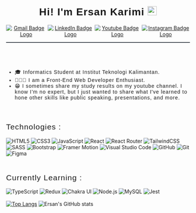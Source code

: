 <link href="https://fonts.googleapis.com/css2?family=Poppins:wght@400;500;600;700&display=swap" rel="stylesheet">
<div style="text-align:center;border-bottom:2px solid rgb(55,62,71);margin-bottom:2rem;margin:0 auto;">
    <h1 style="text-align:center;border:0;font-family:'Poppins',sans-serif;font-weight:600;letter-spacing:1.2px;" align="center">Hi! I'm Ersan Karimi <img src="https://media.giphy.com/media/hvRJCLFzcasrR4ia7z/giphy.gif" width="25px"> </h1>
  <div style="display:flex; justify-content:center;align-items:center;gap:0.3rem;margin-bottom:0.8rem;" align="center">
  <a href="mailto:ersankarimii311@gmail.com" target="_blank"><img src="https://img.shields.io/badge/Gmail-D14836?style=for-the-badge&logo=gmail&logoColor=white" alt="Gmail Badge Logo"></a>
  <a href="https://www.linkedin.com/in/ersankarimi/" target="_blank"><img src="https://img.shields.io/badge/linkedin-%230077B5.svg?style=for-the-badge&logo=linkedin&logoColor=white" alt="LinkedIn Badge Logo"></a>
  <a href="https://youtube.com/c/hajikoding"><img src="https://img.shields.io/badge/YouTube-FF0000?style=for-the-badge&logo=youtube&logoColor=white" alt="Youtube Badge Logo"></a>
  <a href="https://www.instagram.com/ersankarimi/"><img src="https://img.shields.io/badge/Instagram-%23E4405F.svg?style=for-the-badge&logo=Instagram&logoColor=white" alt="Instagram Badge Logo"></a>
  </div>
</div><br><br>
<ul style="font-family: 'Poppins', sans-serif;font-weight:400;letter-spacing:1px;margin-top:2.25rem;">
    <li>🎓 Informatics Student at Institut Teknologi Kalimantan.</li>
    <li>👨🏼‍💻 I am a Front-End Web Developer Enthusiast.</li>
    <li>😁 I sometimes share my study results on my youtube channel. I know I'm no
    expert, but I just wanted to share what I've learned to hone other skills
    like public speaking, presentations, and more.</li>
</ul><br>

<h2 style="font-family: 'Poppins', sans-serif;font-weight:400;letter-spacing:1.2px;">Technologies :</h2>

![HTML5](https://img.shields.io/badge/html5-%23E34F26.svg?style=for-the-badge&logo=html5&logoColor=white)
![CSS3](https://img.shields.io/badge/css-%231572B6.svg?style=for-the-badge&logo=css3&logoColor=white)
![JavaScript](https://img.shields.io/badge/javascript-%23323330.svg?style=for-the-badge&logo=javascript&logoColor=%23F7DF1E)
![React](https://img.shields.io/badge/react-%2320232a.svg?style=for-the-badge&logo=react&logoColor=%2361DAFB)
![React Router](https://img.shields.io/badge/React_Router-CA4245?style=for-the-badge&logo=react-router&logoColor=white)
![TailwindCSS](https://img.shields.io/badge/tailwindcss-%2338B2AC.svg?style=for-the-badge&logo=tailwind-css&logoColor=white)
![SASS](https://img.shields.io/badge/SASS-hotpink.svg?style=for-the-badge&logo=SASS&logoColor=white)
![Bootstrap](https://img.shields.io/badge/bootstrap-%23563D7C.svg?style=for-the-badge&logo=bootstrap&logoColor=white)
![Framer Motion](https://img.shields.io/badge/Framer-black?style=for-the-badge&logo=framer&logoColor=blue)
![Visual Studio Code](https://img.shields.io/badge/Visual%20Studio%20Code-0078d7.svg?style=for-the-badge&logo=visual-studio-code&logoColor=white)
![GitHub](https://img.shields.io/badge/github-%23121011.svg?style=for-the-badge&logo=github&logoColor=white)
![Git](https://img.shields.io/badge/git-%23F05033.svg?style=for-the-badge&logo=git&logoColor=white)
![Figma](https://img.shields.io/badge/figma-%23F24E1E.svg?style=for-the-badge&logo=figma&logoColor=white)
<br><br>

<h2 style="font-family: 'Poppins', sans-serif;font-weight:400;letter-spacing:1.2px;">Currently Learning :</h2>

![TypeScript](https://img.shields.io/badge/typescript-%23007ACC.svg?style=for-the-badge&logo=typescript&logoColor=white)
![Redux](https://img.shields.io/badge/redux-%23593d88.svg?style=for-the-badge&logo=redux&logoColor=white)
![Chakra UI](https://img.shields.io/badge/Chakra%20UI-319795?style=for-the-badge&logo=chakra-ui&logoColor=white)
![Node.js](https://img.shields.io/badge/node.js-%2343853D.svg?style=for-the-badge&logo=node.js&logoColor=white)
![MySQL](https://img.shields.io/badge/MySQL-00000F?style=for-the-badge&logo=mysql&logoColor=white)
![Jest](https://img.shields.io/badge/-jest-%23C21325?style=for-the-badge&logo=jest&logoColor=white)<br><br>
[![Top Langs](https://github-readme-stats.vercel.app/api/top-langs/?username=ersankarimi&layout=compact&card_width=445px&theme=material-palenight)](https://github.com/ersankarimi/github-readme-stats)
![Ersan's GitHub stats](https://github-readme-stats.vercel.app/api?username=ersankarimi&show_icons=true&theme=material-palenight)
